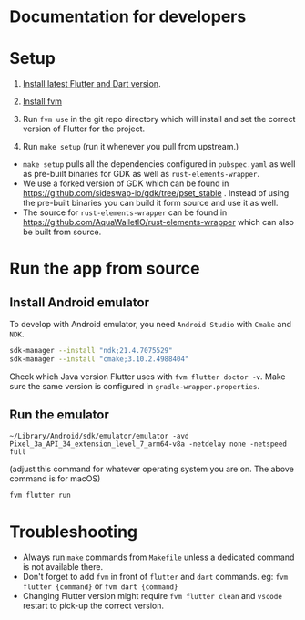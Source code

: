 # Documentation for developers

# Setup

1) [Install latest Flutter and Dart version](https://docs.flutter.dev/get-started/install).

2) [Install fvm](https://fvm.app/docs/getting_started/installation/)

3) Run `fvm use` in the git repo directory which will install and set the correct version of Flutter for the project.

4) Run `make setup` (run it whenever you pull from upstream.)

* `make setup` pulls all the dependencies configured in `pubspec.yaml` as well as pre-built binaries for GDK as well as `rust-elements-wrapper`.
* We use a forked version of GDK which can be found in https://github.com/sideswap-io/gdk/tree/pset_stable . Instead of using the pre-built binaries you can build it form source and use it as well. 
* The source for `rust-elements-wrapper` can be found in https://github.com/AquaWalletIO/rust-elements-wrapper which can also be built from source.


# Run the app from source 

## Install Android emulator
To develop with Android emulator, you need `Android Studio` with `Cmake` and `NDK`.

```bash
sdk-manager --install "ndk;21.4.7075529"
sdk-manager --install "cmake;3.10.2.4988404"
```
Check which Java version Flutter uses with `fvm flutter doctor -v`. Make sure the same version is configured in `gradle-wrapper.properties`.

## Run the emulator
`~/Library/Android/sdk/emulator/emulator -avd Pixel_3a_API_34_extension_level_7_arm64-v8a -netdelay none -netspeed full`

(adjust this command for whatever operating system you are on. The above command is for macOS)

```bash
fvm flutter run
```

# Troubleshooting
* Always run `make` commands from `Makefile` unless a dedicated command is not available there.
* Don't forget to add `fvm` in front of `flutter` and `dart` commands. eg: `fvm flutter {command}` or `fvm dart {command}`
* Changing Flutter version might require `fvm flutter clean` and `vscode` restart to pick-up the correct version.